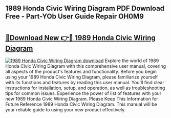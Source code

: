## 1989 Honda Civic Wiring Diagram PDF Download Free - Part-YOb User Guide Repair OH0M9

# <h2><a href="http://dfidwmq.blite.top/?on=1989+Honda+Civic+Wiring+Diagram">🔗Download New 👉🔴 1989 Honda Civic Wiring Diagram</a></h2>

[![1989 Honda Civic Wiring Diagram download](https://i.imgur.com/lujVjoI.png)](http://dfidwmq.blite.top/?on=1989+Honda+Civic+Wiring+Diagram)
Explore the world of 1989 Honda Civic Wiring Diagram with this comprehensive user manual, covering all aspects of the product's features and functionality. Before you begin using your 1989 Honda Civic Wiring Diagram, please familiarize yourself with its functions and features by reading this user manual. You'll find clear instructions for installation, setup, and operation, as well as troubleshooting tips for common issues. Experience the power of list of features with your new 1989 Honda Civic Wiring Diagram. Please Keep This Information for Future Reference 1989 Honda Civic Wiring Diagram. This manual will be your reliable guide to using your new product effectively.
